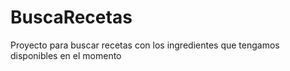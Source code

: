 # BuscaRecetas
Proyecto para buscar recetas con los ingredientes que tengamos disponibles en el momento
